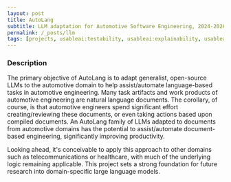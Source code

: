 ```yaml
---
layout: post
title: AutoLang
subtitle: LLM adaptation for Automotive Software Engineering, 2024-2026
permalink: /_posts/llm
tags: [projects, usableai:testability, usableai:explainability, usableai:learnability, industry:automotive]
---
```


### Description

The primary objective of AutoLang is to adapt generalist, open-source LLMs to the automotive domain to help assist/automate language-based tasks in automotive engineering. Many task artifacts and work products of automotive engineering are natural language documents. The corollary, of course, is that automotive engineers spend significant effort creating/reviewing these documents, or even taking actions based upon compiled documents. An AutoLang family of LLMs adapted to documents from automotive domains has the potential to assist/automate document-based engineering, significantly improving productivity.

Looking ahead, it's conceivable to apply this approach to other domains such as telecommunications or healthcare, with much of the underlying logic remaining applicable. This project sets a strong foundation for future research into domain-specific large language models.

